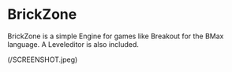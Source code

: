 # BrickZone
BrickZone is a simple Engine for games like Breakout for the BMax language.
A Leveleditor is also included.

(/SCREENSHOT.jpeg)
